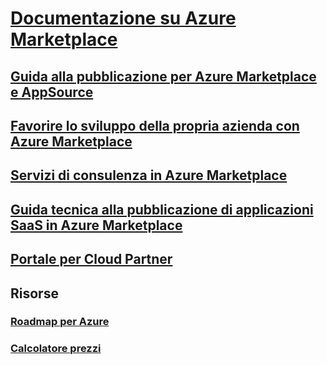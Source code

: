 # [Documentazione su Azure Marketplace](index.md)
## [Guida alla pubblicazione per Azure Marketplace e AppSource](marketplace-publishers-guide.md)
## [Favorire lo sviluppo della propria azienda con Azure Marketplace](grow-your-business-azure-marketplace.md)
## [Servizi di consulenza in Azure Marketplace](consulting-services.md)
## [Guida tecnica alla pubblicazione di applicazioni SaaS in Azure Marketplace](marketplace-saas-applications-technical-publishing-guide.md)
## [Portale per Cloud Partner](./cloud-partner-portal/cloud-partner-portal-what-is-the-cloud-partner-portal.md)
## Risorse
### [Roadmap per Azure](https://azure.microsoft.com/roadmap/)
### [Calcolatore prezzi](https://azure.microsoft.com/pricing/calculator/)
